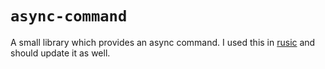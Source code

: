# `async-command`

A small library which provides an async command. I used this in [rusic](https://github.com/luciusmagn/rusic) and should update it as well.
